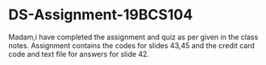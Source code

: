 # DS-Assignment-19BCS104
Madam,i have completed the assignment and quiz as per given in the class notes.
Assignment contains the codes for slides 43,45 and the credit card code and text file for answers for slide 42.
